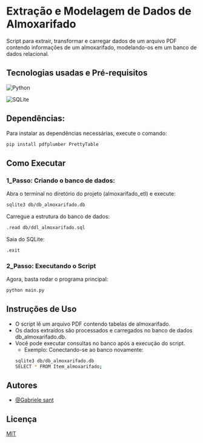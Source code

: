 # Extração e Modelagem de Dados de Almoxarifado
Script para extrair, transformar e carregar dados de um
arquivo PDF contendo informações de um almoxarifado, modelando-os em um banco de
dados relacional.

## Tecnologias usadas e Pré-requisitos
![Python](https://img.shields.io/badge/python-3.x-blue?logo=python&logoColor=white)

![SQLite](https://img.shields.io/badge/sqlite-3.x-green?logo=sqlite&logoColor=white)



## Dependências:
Para instalar as dependências necessárias, execute o comando:
```bash
pip install pdfplumber PrettyTable
```


## Como Executar
### 1_Passo: Criando o banco de dados:
Abra o terminal no diretório do projeto (almoxarifado_etl) e execute:
```bash
sqlite3 db/db_almoxarifado.db 
```
Carregue a estrutura do banco de dados:
```bash
.read db/ddl_almoxarifado.sql
```
Saia do SQLite:
```bash
.exit
```
### 2_Passo:  Executando o Script
Agora, basta rodar o programa principal:
```bash
python main.py
```


## Instruções de Uso
- O script lê um arquivo PDF contendo tabelas de almoxarifado.
- Os dados extraídos são processados e carregados no banco de dados db_almoxarifado.db.
- Você pode executar consultas no banco após a execução do script.
    - Exemplo: 
    Conectando-se ao banco novamente:
    ```bash 
    sqlite3 db/db_almoxarifado.db 
    SELECT * FROM Item_almoxarifado;
    ```


## Autores
- [@Gabriele sant](https://github.com/GbNymos)



## Licença
[MIT](https://choosealicense.com/licenses/mit/)
